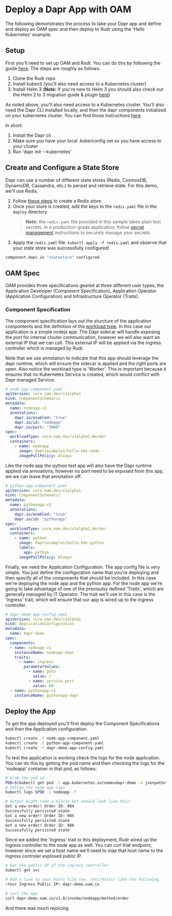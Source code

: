 # Deploy a Dapr App with OAM

The following demonstrates the process to take your Dapr app and define and deploy an OAM spec and then deploy to Rudr using the 'Hello Kubernetes' example.

## Setup
First you'll need to set up OAM and Rudr. You can do this by following the guide [here](https://github.com/oam-dev/rudr/blob/master/docs/setup/install.md). The steps are roughly as follows:

1. Clone the Rudr repo
1. Install kubectl (you'll also need access to a Kubernetes cluster)
1. Install Helm 3 (**Note:** If you're new to Helm 3 you should also check out the Helm 2 to 3 migration guide & plugin [here](https://github.com/helm/helm-2to3/blob/master/README.md))

As noted above, you'll also need access to a Kubernetes cluster. You'll also need the Dapr CLI installed locally, and then the dapr components initialized on your kubernetes cluster. You can find those instructions [here](https://github.com/dapr/docs/blob/master/getting-started/environment-setup.md#installing-dapr-on-a-kubernetes-cluster)

In short:
1. Install the Dapr cli
1. Make sure you have your local .kube/config set so you have access to your cluster
1. Run 'dapr init --kubernetes'

## Create and Configure a State Store

Dapr can use a number of different state stores (Redis, CosmosDB, DynamoDB, Cassandra, etc.) to persist and retrieve state. For this demo, we'll use Redis.

1. Follow [these steps](https://github.com/dapr/docs/blob/master/concepts/components/redis.md#creating-a-redis-store) to create a Redis store.
2. Once your store is created, add the keys to the `redis.yaml` file in the `deploy` directory. 
    > **Note:** the `redis.yaml` file provided in this sample takes plain text secrets. In a production-grade application, follow [secret management](https://github.com/dapr/dapr/blob/master/docs/components/secrets.md) instructions to securely manage your secrets.
3. Apply the `redis.yaml` file: `kubectl apply -f redis.yaml` and observe that your state store was successfully configured!

```bash
component.dapr.io "statestore" configured
```

## OAM Spec
OAM provides three specifications geared at three different user types, the Application Developer (Component Specification), Application Operator (Application Configuration) and Infrastructure Operator (Traits). 

### Component Specification
The component specification lays out the sturcture of the application compontents and the definition of the [workload type](https://github.com/oam-dev/spec/blob/master/3.component_model.md#workload-types). In this case our application is a simple nodejs app. The Dapr sidecar will handle exposing the port for internal clsuter communication, however we will also want an external IP that we can call. This external IP will be applied via the ingress controller which is managed by Rudr.

Note that we use annotation to indicate that this app should leverage the dapr runtime, which will ensure the sidecar is applied and the right ports are open. Also notice the workload type is 'Worker'. This is important because it ensures that no Kubernetes Service is created, which would conflict with Dapr managed Service.

```yaml
# node-app-component.yaml
apiVersion: core.oam.dev/v1alpha1
kind: ComponentSchematic
metadata:
  name: nodeapp-v1
  annotations:
    dapr.io/enabled: "true"
    dapr.io/id: "nodeapp"
    dapr.io/port: "3000"  
spec:
  workloadType: core.oam.dev/v1alpha1.Worker
  containers:
    - name: nodeapp
      image: dapriosamples/hello-k8s-node     
      imagePullPolicy: Always

```

Like the node app the python test app will also have the Dapr runtime applied via annoations, however no port need to be exposed from this app, we we can leave that annotation off.

```yaml
# python-app-component.yaml
apiVersion: core.oam.dev/v1alpha1
kind: ComponentSchematic
metadata:
  name: pythonapp-v1
  annotations:
    dapr.io/enabled: "true"
    dapr.io/id: "pythonapp"
spec:
  workloadType: core.oam.dev/v1alpha1.Worker  
  containers:
    - name: python
      image: dapriosamples/hello-k8s-python
      labels:
        app: python    
      imagePullPolicy: Always
```

Finally, we need the Application Configuration. The app config file is very simple. You just define the configuration name that you're deploying and then specify all of the components that should be included. In this case we're deploying the node app and the python app. For the node app we're going to take advantage of one of the previoulsy defined 'Traits', which are generally managed by IT Operator. The trait we'll use in this case is the 'ingress' trait, which will ensure that our app is wired up to the ingress controller.

```yaml
# dapr-demo-app-config.yaml
apiVersion: core.oam.dev/v1alpha1
kind: ApplicationConfiguration
metadata:
  name: dapr-demo
spec:
  components:
  - name: nodeapp-v1
    instanceName: nodeapp-dapr 
    traits:
      - name: ingress
        parameterValues:
          - name: path
            value: / 
          - name: service_port
            value: 80             
  - name: pythonapp-v1
    instanceName: pythonapp-dapr
```

## Deploy the App
To get the app deployed you'll first deploy the Component Specifications and then the Application configuration. 

```bash
kubectl create -f node-app-component.yaml
kubectl create -f python-app-component.yaml
kubectl create -f dapr-demo-app-config.yaml
```

To test the application is working check the logs for the node application. You can do this by getting the pod name and then checking the logs for the 'nodeapp' container in that pod, as follows:

```bash
# Grab the pod id
POD=$(kubectl get pod -l app.kubernetes.io/name=dapr-demo -o jsonpath="{.items[0].metadata.name}")
# Follow the node app logs
kubectl logs $POD -c nodeapp -f

# Output might take a minute but should look like this:
Got a new order! Order ID: 984
Successfully persisted state
Got a new order! Order ID: 985
Successfully persisted state
Got a new order! Order ID: 986
Successfully persisted state
```

Since we added the 'Ingress' trait to this deployment, Rudr wired up the ingress controller to the node app as well. You can curl that endpoint, however since we set a host name we'll need to map that host name to the ingress controler explosed public IP.

```bash
# Get the public IP of the ingress controller
kubectl get svc

# Add a line to your hosts file (ex. /etc/hosts) like the following
<Your Ingress Public IP> dapr-demo.oam.io

# curl the app
curl dapr-demo.oam.io/v1.0/invoke/nodeapp/method/order 
```

And there was much rejoicing.